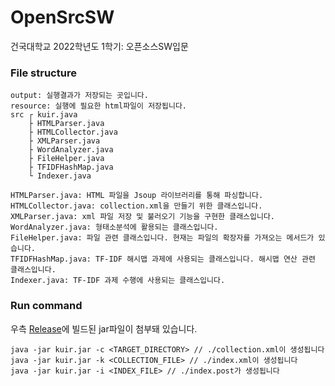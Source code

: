 # OpenSrcSW
건국대학교 2022학년도 1학기: 오픈소스SW입문

### File structure
```
output: 실행결과가 저장되는 곳입니다.
resource: 실행에 필요한 html파일이 저장됩니다.
src ┌ kuir.java
    ├ HTMLParser.java
    ├ HTMLCollector.java
    ├ XMLParser.java
    ├ WordAnalyzer.java
    ├ FileHelper.java
    ├ TFIDFHashMap.java
    └ Indexer.java

HTMLParser.java: HTML 파일을 Jsoup 라이브러리를 통해 파싱합니다.
HTMLCollector.java: collection.xml을 만들기 위한 클래스입니다.
XMLParser.java: xml 파일 저장 및 불러오기 기능을 구현한 클래스입니다.
WordAnalyzer.java: 형태소분석에 활용되는 클래스입니다.
FileHelper.java: 파일 관련 클래스입니다. 현재는 파일의 확장자를 가져오는 메서드가 있습니다.
TFIDFHashMap.java: TF-IDF 해시맵 과제에 사용되는 클래스입니다. 해시맵 연산 관련 클래스입니다.
Indexer.java: TF-IDF 과제 수행에 사용되는 클래스입니다.
```

### Run command
우측 [Release](https://github.com/donghoony/OpenSrcSW/releases)에 빌드된 jar파일이 첨부돼 있습니다.
```
java -jar kuir.jar -c <TARGET_DIRECTORY> // ./collection.xml이 생성됩니다
java -jar kuir.jar -k <COLLECTION_FILE> // ./index.xml이 생성됩니다
java -jar kuir.jar -i <INDEX_FILE> // ./index.post가 생성됩니다
```
